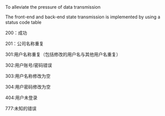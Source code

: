 ##
To alleviate the pressure of data transmission

The front-end and back-end state transmission is implemented by using a status code table

200：成功 

201：公司名称重复

301:用户名称重复（包括修改的用户名与其他用户名重复）

302:用户账号/密码错误

303:用户名称修改为空

304:用户密码修改为空

404:用户未登录

777:未知的错误
##